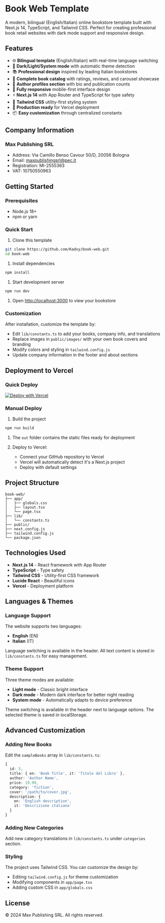 # Book Web Template

A modern, bilingual (English/Italian) online bookstore template built with
Next.js 14, TypeScript, and Tailwind CSS. Perfect for creating professional
book retail websites with dark mode support and responsive design.

## Features

- 🌐 **Bilingual template** (English/Italian) with real-time language switching
- 🌙 **Dark/Light/System mode** with automatic theme detection
- 📚 **Professional design** inspired by leading Italian bookstores
- 🛒 **Complete book catalog** with ratings, reviews, and carousel showcase
- 👥 **Author profiles section** with bio and publication counts
- 📱 **Fully responsive** mobile-first interface design
- ⚡ **Next.js 14** with App Router and TypeScript for type safety
- 🎨 **Tailwind CSS** utility-first styling system
- 🚀 **Production ready** for Vercel deployment
- 📦 **Easy customization** through centralized constants

## Company Information

### Max Publishing SRL

- Address: Via Camillo Benso Cavour 50/D, 20056 Bologna
- Email: <maxpublishingsrl@pec.it>
- Registration: MI-2555363
- VAT: 10750550963

## Getting Started

### Prerequisites

- Node.js 18+
- npm or yarn

### Quick Start

1. Clone this template

```bash
git clone https://github.com/Kadxy/book-web.git
cd book-web
```

1. Install dependencies

```bash
npm install
```

1. Start development server

```bash
npm run dev
```

1. Open [http://localhost:3000](http://localhost:3000) to view your bookstore

### Customization

After installation, customize the template by:

- Edit `lib/constants.ts` to add your books, company info, and translations
- Replace images in `public/images/` with your own book covers and branding
- Modify colors and styling in `tailwind.config.js`
- Update company information in the footer and about sections

## Deployment to Vercel

### Quick Deploy

[![Deploy with Vercel](https://vercel.com/button)](https://vercel.com/new/clone?repository-url=<your-repo-url>)

### Manual Deploy

1. Build the project

```bash
npm run build
```

1. The `out` folder contains the static files ready for deployment

1. Deploy to Vercel:
   - Connect your GitHub repository to Vercel
   - Vercel will automatically detect it's a Next.js project
   - Deploy with default settings

## Project Structure

```text
book-web/
├── app/
│   ├── globals.css
│   ├── layout.tsx
│   └── page.tsx
├── lib/
│   └── constants.ts
├── public/
├── next.config.js
├── tailwind.config.js
└── package.json
```

## Technologies Used

- **Next.js 14** - React framework with App Router
- **TypeScript** - Type safety
- **Tailwind CSS** - Utility-first CSS framework
- **Lucide React** - Beautiful icons
- **Vercel** - Deployment platform

## Languages & Themes

### Language Support

The website supports two languages:

- **English** (EN)
- **Italian** (IT)

Language switching is available in the header. All text content is stored in
`lib/constants.ts` for easy management.

### Theme Support

Three theme modes are available:

- **Light mode** - Classic bright interface
- **Dark mode** - Modern dark interface for better night reading
- **System mode** - Automatically adapts to device preference

Theme switching is available in the header next to language options. The
selected theme is saved in localStorage.

## Advanced Customization

### Adding New Books

Edit the `sampleBooks` array in `lib/constants.ts`:

```typescript
{
  id: 5,
  title: { en: 'Book Title', it: 'Titolo del Libro' },
  author: 'Author Name',
  price: 19.99,
  category: 'fiction',
  cover: '/path/to/cover.jpg',
  description: { 
    en: 'English description', 
    it: 'Descrizione italiana' 
  }
}
```

### Adding New Categories

Add new category translations in `lib/constants.ts` under `categories` section.

### Styling

The project uses Tailwind CSS. You can customize the design by:

- Editing `tailwind.config.js` for theme customization
- Modifying components in `app/page.tsx`
- Adding custom CSS in `app/globals.css`

## License

© 2024 Max Publishing SRL. All rights reserved.
